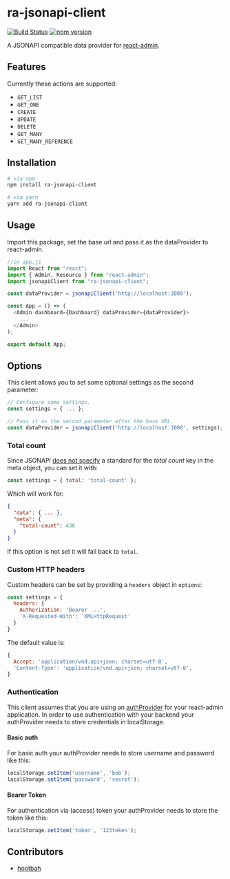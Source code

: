 # ra-jsonapi-client
[![Build Status](https://travis-ci.org/henvo/ra-jsonapi-client.svg?branch=master)](https://travis-ci.org/henvo/ra-jsonapi-client)
[![npm version](https://badge.fury.io/js/ra-jsonapi-client.svg)](https://badge.fury.io/js/ra-jsonapi-client)

A JSONAPI compatible data provider for
[react-admin](https://github.com/marmelab/react-admin).


## Features
Currently these actions are supported:

* `GET_LIST`
* `GET_ONE`
* `CREATE`
* `UPDATE`
* `DELETE`
* `GET_MANY`
* `GET_MANY_REFERENCE`

## Installation

```sh
# via npm
npm install ra-jsonapi-client

# via yarn
yarn add ra-jsonapi-client
```

## Usage

Import this package, set the base url and pass it as the dataProvider to
react-admin.

```javascript
//in app.js
import React from "react";
import { Admin, Resource } from "react-admin";
import jsonapiClient from "ra-jsonapi-client";

const dataProvider = jsonapiClient('http://localhost:3000');

const App = () => (
  <Admin dashboard={Dashboard} dataProvider={dataProvider}>
    ...
  </Admin>
);

export default App;
```

## Options
This client allows you to set some optional settings as the second parameter:

``` javascript
// Configure some settings.
const settings = { ... };

// Pass it as the second parameter after the base URL.
const dataProvider = jsonapiClient('http://localhost:3000', settings);
```

### Total count
Since JSONAPI [does not specify](http://jsonapi.org/examples/#pagination)
a standard for the *total count* key in the meta object, you can set it with:

``` javascript
const settings = { total: 'total-count' };
```

Which will work for:
``` json
{
  "data": { ... },
  "meta": {
    "total-count": 436
  }
}
```
If this option is not set it will fall back to `total`.

### Custom HTTP headers
Custom headers can be set by providing a `headers` object in `options`:

``` javascript
const settings = {
  headers: {
    Authorization: 'Bearer ...',
    'X-Requested-With': 'XMLHttpRequest'
  }
}
```
The default value is:
``` javascript
{
  Accept: 'application/vnd.api+json; charset=utf-8',
  'Content-Type': 'application/vnd.api+json; charset=utf-8',
}
```

### Authentication

This client assumes that you are using an
[authProvider](https://bit.ly/2NSYjS9) for your react-admin
application. In order to use authentication with your backend your authProvider
needs to store credentials in localStorage.

#### Basic auth

For basic auth your authProvider needs to store username and password like this:

``` javascript
localStorage.setItem('username', 'bob');
localStorage.setItem('password', 'secret');
```

#### Bearer Token

For authentication via (access) token your authProvider needs to store the token
like this:

``` javascript
localStorage.setItem('token', '123token');
```

## Contributors
* [hootbah](https://github.com/hootbah)
